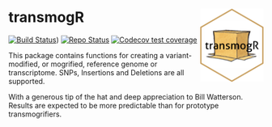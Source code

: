 # transmogR <img id="transmogr_logo" src="man/figures/transmogR.png" align="right" width = "125" />

<!-- badges: start -->
[![Build Status](https://github.com/smped/transmogR/workflows/R-CMD-check-bioc/badge.svg)](https://github.com/smped/transmogR/actions))
[![Repo Status](https://img.shields.io/badge/repo%20status-Active-green.svg)](https://shields.io/)
[![Codecov test coverage](https://codecov.io/gh/smped/transmogR/branch/devel/graph/badge.svg)](https://codecov.io/gh/smped/transmogR?branch=devel)
<!-- badges: end -->

This package contains functions for creating a variant-modified, or mogrified, 
reference genome or transcriptome.
SNPs, Insertions and Deletions are all supported.

With a generous tip of the hat and deep appreciation to Bill Watterson. 
Results are expected to be more predictable than for prototype transmogrifiers.

